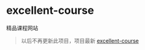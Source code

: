 # excellent-course
精品课程网站

> 以后不再更新此项目，项目最新 [excellent-course](https://git.oschina.net/shuqi/excellent-course.git)
